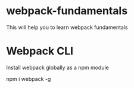 # webpack-fundamentals
This will help you to learn webpack fundamentals

# Webpack CLI
Install webpack globally as a npm module

npm i webpack -g


